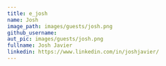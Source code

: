 ```yaml
---
title: e_josh
name: Josh
image_path: images/guests/josh.png
github_username:
aut_pic: images/guests/josh.png
fullname: Josh Javier
linkedin: https://www.linkedin.com/in/joshjavier/
---
```

